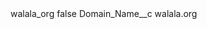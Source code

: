 <?xml version="1.0" encoding="UTF-8"?>
<CustomMetadata xmlns="http://soap.sforce.com/2006/04/metadata" xmlns:xsi="http://www.w3.org/2001/XMLSchema-instance" xmlns:xsd="http://www.w3.org/2001/XMLSchema">
    <label>walala_org</label>
    <protected>false</protected>
    <values>
        <field>Domain_Name__c</field>
        <value xsi:type="xsd:string">walala.org</value>
    </values>
</CustomMetadata>
